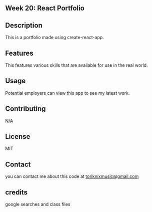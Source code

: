 ## Week 20: React Portfolio

## Description

This is a portfolio made using create-react-app. 

## Features

This features various skills that are available for use in the real world.

## Usage

Potential employers can view this app to see my latest work.

## Contributing

N/A

## License

MIT

## Contact

you can contact me about this code at toriknixmusic@gmail.com

## credits

google searches and class files





